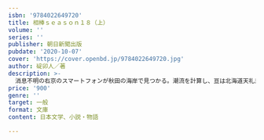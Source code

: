 ```yaml
---
isbn: '9784022649720'
title: 相棒ｓｅａｓｏｎ１８（上）
volume: ''
series: ''
publisher: 朝日新聞出版
pubdate: '2020-10-07'
cover: 'https://cover.openbd.jp/9784022649720.jpg'
author: 碇卯人／著
description: >-
  消息不明の右京のスマートフォンが秋田の海岸で見つかる。潮流を計算し、亘は北海道天礼島へと向かうが……。極北の地を舞台に連続殺人犯と特命係が対峙する「アレスの進撃」、右京が青木の父親役として代理婚活パーティーに潜入する「ご縁」など６篇を収録。
price: '900'
genre: ''
target: 一般
format: 文庫
content: 日本文学、小説・物語

---
```

